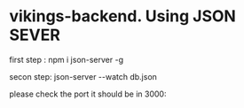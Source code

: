 # vikings-backend.  Using JSON SEVER

first step : npm i json-server -g

secon step: json-server --watch db.json



please check the port it should be in 3000:


